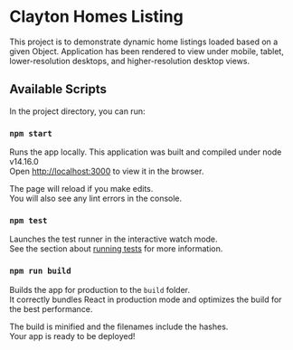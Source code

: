 # Clayton Homes Listing

This project is to demonstrate dynamic home listings loaded based on a given Object. Application has been rendered to view under mobile, tablet, lower-resolution desktops, and higher-resolution desktop views.

## Available Scripts

In the project directory, you can run:

### `npm start`

Runs the app locally. This application was built and compiled under node v14.16.0 \
Open [http://localhost:3000](http://localhost:3000) to view it in the browser.

The page will reload if you make edits.\
You will also see any lint errors in the console.

### `npm test`

Launches the test runner in the interactive watch mode.\
See the section about [running tests](https://facebook.github.io/create-react-app/docs/running-tests) for more information.

### `npm run build`

Builds the app for production to the `build` folder.\
It correctly bundles React in production mode and optimizes the build for the best performance.

The build is minified and the filenames include the hashes.\
Your app is ready to be deployed!